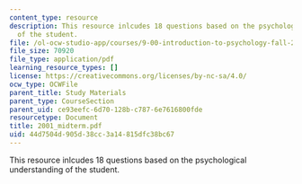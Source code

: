 ```yaml
---
content_type: resource
description: This resource inlcudes 18 questions based on the psychological understanding
  of the student.
file: /ol-ocw-studio-app/courses/9-00-introduction-to-psychology-fall-2004/44d7504d905d38cc3a14815dfc38bc67_2001_midterm.pdf
file_size: 70920
file_type: application/pdf
learning_resource_types: []
license: https://creativecommons.org/licenses/by-nc-sa/4.0/
ocw_type: OCWFile
parent_title: Study Materials
parent_type: CourseSection
parent_uid: ce93eefc-6d70-128b-c787-6e7616800fde
resourcetype: Document
title: 2001_midterm.pdf
uid: 44d7504d-905d-38cc-3a14-815dfc38bc67
---
```

This resource inlcudes 18 questions based on the psychological understanding of the student.